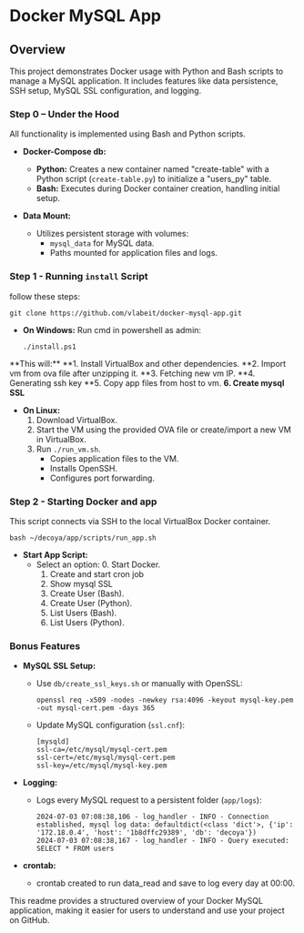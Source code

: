 # Docker MySQL App

## Overview

This project demonstrates Docker usage with Python and Bash scripts to manage a MySQL application. It includes features like data persistence, SSH setup, MySQL SSL configuration, and logging.

### Step 0 – Under the Hood

All functionality is implemented using Bash and Python scripts.

- **Docker-Compose db:**
  - **Python:** Creates a new container named "create-table" with a Python script (`create-table.py`) to initialize a "users_py" table.
  - **Bash:** Executes during Docker container creation, handling initial setup.

- **Data Mount:**
  - Utilizes persistent storage with volumes:
    - `mysql_data` for MySQL data.
    - Paths mounted for application files and logs.

### Step 1 - Running `install` Script

follow these steps: 
```
git clone https://github.com/vlabeit/docker-mysql-app.git
```

- **On Windows:**
  Run cmd in powershell as admin:
  ```
  ./install.ps1
  ```
\*\*This will:**
  **1. Install VirtualBox and other dependencies.
  **2. Import vm from ova file after unzipping it.
  **3. Fetching new vm IP.
  **4. Generating ssh key
  **5. Copy app files from host to vm.
  **6. Create mysql SSL**

- **On Linux:**
  1. Download VirtualBox.
  2. Start the VM using the provided OVA file or create/import a new VM in VirtualBox.
  3. Run `./run_vm.sh`.
     - Copies application files to the VM.
     - Installs OpenSSH.
     - Configures port forwarding.

### Step 2 - Starting Docker and app

This script connects via SSH to the local VirtualBox Docker container.
```
bash ~/decoya/app/scripts/run_app.sh
```
- **Start App Script:**
  - Select an option:
    0. Start Docker.
    1. Create and start cron job
    2. Show mysql SSL
    3. Create User (Bash).
    4. Create User (Python).
    5. List Users (Bash).
    6. List Users (Python).

### Bonus Features

- **MySQL SSL Setup:**
  - Use `db/create_ssl_keys.sh` or manually with OpenSSL:
    ```
    openssl req -x509 -nodes -newkey rsa:4096 -keyout mysql-key.pem -out mysql-cert.pem -days 365
    ```
  - Update MySQL configuration (`ssl.cnf`):
    ```
    [mysqld]
    ssl-ca=/etc/mysql/mysql-cert.pem
    ssl-cert=/etc/mysql/mysql-cert.pem
    ssl-key=/etc/mysql/mysql-key.pem
    ```

- **Logging:**
  - Logs every MySQL request to a persistent folder (`app/logs`):
    ```
    2024-07-03 07:08:38,106 - log_handler - INFO - Connection established, mysql log data: defaultdict(<class 'dict'>, {'ip': '172.18.0.4', 'host': '1b8dffc29389', 'db': 'decoya'})
    2024-07-03 07:08:38,167 - log_handler - INFO - Query executed: SELECT * FROM users
    ```

- **crontab:**
  - crontab created to run data_read and save to log every day at 00:00.


This readme provides a structured overview of your Docker MySQL application, making it easier for users to understand and use your project on GitHub.
